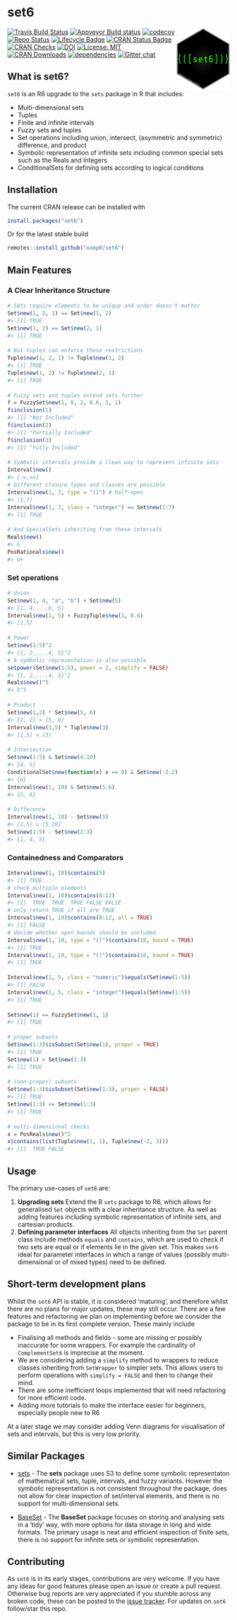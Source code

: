 set6
================

<img src="man/figures/logo.png" align="right" alt="" width="120" />

[![Travis Build
Status](https://travis-ci.com/RaphaelS1/set6.svg?branch=master)](https://travis-ci.com/RaphaelS1/set6)
[![Appveyor Build
status](https://ci.appveyor.com/api/projects/status/ueqvqs5n38tcs3r8?svg=true)](https://ci.appveyor.com/project/RaphaelS1/set6)
[![codecov](https://codecov.io/gh/RaphaelS1/set6/branch/master/graph/badge.svg)](https://codecov.io/gh/RaphaelS1/set6)
[![Repo
Status](https://www.repostatus.org/badges/latest/active.svg)](https://www.repostatus.org/badges/latest/active)
[![Lifecycle
Badge](https://img.shields.io/badge/lifecycle-maturing-blue.svg)](https://img.shields.io/badge/lifecycle-maturing-blue)
[![CRAN Status
Badge](https://www.r-pkg.org/badges/version-ago/set6)](https://cran.r-project.org/package=set6)
[![CRAN
Checks](https://cranchecks.info/badges/summary/set6)](https://cran.r-project.org/web/checks/check_results_set6.html)
[![DOI](https://zenodo.org/badge/197164551.svg)](https://zenodo.org/badge/latestdoi/197164551)
[![License:
MIT](https://img.shields.io/badge/License-MIT-yellow.svg)](https://opensource.org/licenses/MIT)
[![CRAN
Downloads](https://cranlogs.r-pkg.org/badges/grand-total/set6)](https://cran.r-project.org/package=set6)
[![dependencies](https://tinyverse.netlify.com/badge/set6)](https://CRAN.R-project.org/package=set6)
[![Gitter
chat](https://badges.gitter.im/xoopR/set6.png)](https://gitter.im/xoopR/set6)

## What is set6?

`set6` is an R6 upgrade to the `sets` package in R that includes:

  - Multi-dimensional sets
  - Tuples
  - Finite and infinite intervals
  - Fuzzy sets and tuples
  - Set operations including union, intersect, (asymmetric and
    symmetric) difference, and product
  - Symbolic representation of infinite sets including common special
    sets such as the Reals and Integers
  - ConditionalSets for defining sets according to logical conditions

## Installation

The current CRAN release can be installed with

``` r
install.packages("set6")
```

Or for the latest stable build

``` r
remotes::install_github("xoopR/set6")
```

## Main Features

### A Clear Inheritance Structure

``` r
# Sets require elements to be unique and order doesn't matter
Set$new(1, 2, 1) == Set$new(1, 2)
#> [1] TRUE
Set$new(1, 2) == Set$new(2, 1)
#> [1] TRUE

# But tuples can enforce these restrictions
Tuple$new(1, 2, 1) != Tuple$new(1, 2)
#> [1] TRUE
Tuple$new(1, 2) != Tuple$new(2, 1)
#> [1] TRUE

# Fuzzy sets and tuples extend sets further
f = FuzzySet$new(1, 0, 2, 0.6, 3, 1)
f$inclusion(1)
#> [1] "Not Included"
f$inclusion(2)
#> [1] "Partially Included"
f$inclusion(3)
#> [1] "Fully Included"

# Symbolic intervals provide a clean way to represent infinite sets
Interval$new()
#> [-∞,+∞]
# Different closure types and classes are possible
Interval$new(1, 7, type = "(]") # half-open
#> (1,7]
Interval$new(1, 7, class = "integer") == Set$new(1:7)
#> [1] TRUE

# And SpecialSets inheriting from these intervals
Reals$new()
#> ℝ
PosRationals$new()
#> ℚ+
```

### Set operations

``` r
# Union
Set$new(1, 4, "a", "b") + Set$new(5)
#> {1, 4,...,b, 5}
Interval$new(1, 5) + FuzzyTuple$new(1, 0.6)
#> [1,5]

# Power
Set$new(1:5)^2
#> {1, 2,...,4, 5}^2
# A symbolic representation is also possible
setpower(Set$new(1:5), power = 2, simplify = FALSE)
#> {1, 2,...,4, 5}^2
Reals$new()^5
#> ℝ^5

# Product
Set$new(1,2) * Set$new(5, 6)
#> {1, 2} × {5, 6}
Interval$new(1,5) * Tuple$new(3)
#> [1,5] × (3)

# Intersection
Set$new(1:5) & Set$new(4:10)
#> {4, 5}
ConditionalSet$new(function(x) x == 0) & Set$new(-2:2)
#> {0}
Interval$new(1, 10) & Set$new(5:6)
#> {5, 6}

# Difference
Interval$new(1, 10) - Set$new(5)
#> [1,5) ∪ (5,10]
Set$new(1:5) - Set$new(2:3)
#> {1, 4, 5}
```

### Containedness and Comparators

``` r
Interval$new(1, 10)$contains(5)
#> [1] TRUE
# check multiple elements
Interval$new(1, 10)$contains(8:12)
#> [1]  TRUE  TRUE  TRUE FALSE FALSE
# only return TRUE if all are TRUE
Interval$new(1, 10)$contains(8:12, all = TRUE)
#> [1] FALSE
# decide whether open bounds should be included
Interval$new(1, 10, type = "()")$contains(10, bound = TRUE)
#> [1] TRUE
Interval$new(1, 10, type = "()")$contains(10, bound = TRUE)
#> [1] TRUE

Interval$new(1, 5, class = "numeric")$equals(Set$new(1:5))
#> [1] FALSE
Interval$new(1, 5, class = "integer")$equals(Set$new(1:5))
#> [1] TRUE

Set$new(1) == FuzzySet$new(1, 1)
#> [1] TRUE

# proper subsets
Set$new(1:3)$isSubset(Set$new(1), proper = TRUE)
#> [1] TRUE
Set$new(1) < Set$new(1:3)
#> [1] TRUE

# (non-proper) subsets
Set$new(1:3)$isSubset(Set$new(1:3), proper = FALSE)
#> [1] TRUE
Set$new(1:3) <= Set$new(1:3)
#> [1] TRUE

# multi-dimensional checks
x = PosReals$new()^2
x$contains(list(Tuple$new(1, 1), Tuple$new(-2, 3)))
#> [1]  TRUE FALSE
```

## Usage

The primary use-cases of `set6` are:

1.  **Upgrading sets** Extend the R `sets` package to R6, which allows
    for generalised `Set` objects with a clear inheritance structure. As
    well as adding features including symbolic representation of
    infinite sets, and cartesian products.
2.  **Defining parameter interfaces** All objects inheriting from the
    `Set` parent class include methods `equals` and `contains`, which
    are used to check if two sets are equal or if elements lie in the
    given set. This makes `set6` ideal for parameter interfaces in which
    a range of values (possibly multi-dimensional or of mixed types)
    need to be defined.

## Short-term development plans

Whilst the `set6` API is stable, it is considered ‘maturing’, and
therefore whilst there are no plans for major updates, these may still
occur. There are a few features and refactoring we plan on implementing
before we consider the package to be in its first complete version.
These mainly include

  - Finalising all methods and fields - some are missing or possibly
    inaccurate for some wrappers. For example the cardinality of
    `ComplementSet`s is imprecise at the moment.
  - We are considering adding a `simplify` method to wrappers to reduce
    classes inheriting from `SetWrapper` to simpler sets. This allows
    users to perform operations with `simplify = FALSE` and then to
    change their mind.
  - There are some inefficient loops implemented that will need
    refactoring for more efficient code.
  - Adding more tutorials to make the interface easier for beginners,
    especially people new to R6

At a later stage we may consider adding Venn diagrams for visualisation
of sets and intervals, but this is very low priority.

## Similar Packages

  - [sets](https://cran.r-project.org/web/packages/sets/index.html) -
    The **sets** package uses S3 to define some symbolic representaton
    of mathematical sets, tuple, intervals, and fuzzy variants. However
    the symbolic representation is not consistent throughout the
    package, does not allow for clear inspection of set/interval
    elements, and there is no support for multi-dimensional sets.

  - [BaseSet](https://github.com/llrs/BaseSet) - The **BaseSet** package
    focuses on storing and analysing sets in a ‘tidy’ way, with more
    options for data storage in long and wide formats. The primary usage
    is neat and efficient inspection of finite sets, there is no support
    for infinite sets or symbolic representation.

## Contributing

As `set6` is in its early stages, contributions are very welcome. If you
have any ideas for good features please open an issue or create a pull
request. Otherwise bug reports are very appreciated if you stumble
across any broken code, these can be posted to the [issue
tracker](https://github.com/RaphaelS1/set6/issues). For updates on
`set6` follow/star this repo.
